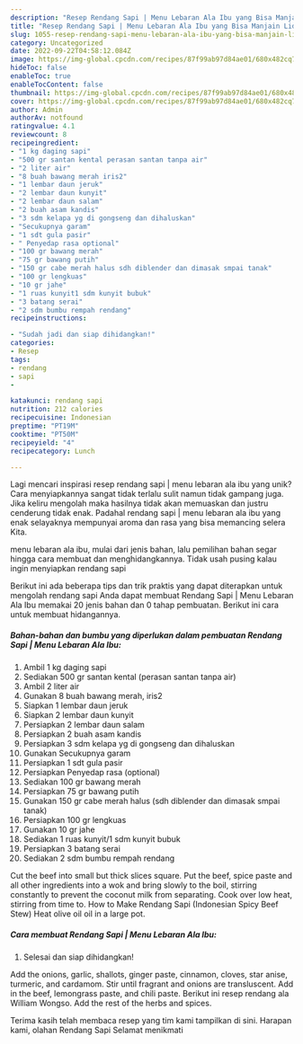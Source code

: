 ```yaml
---
description: "Resep Rendang Sapi | Menu Lebaran Ala Ibu yang Bisa Manjain Lidah"
title: "Resep Rendang Sapi | Menu Lebaran Ala Ibu yang Bisa Manjain Lidah"
slug: 1055-resep-rendang-sapi-menu-lebaran-ala-ibu-yang-bisa-manjain-lidah
category: Uncategorized
date: 2022-09-22T04:58:12.084Z
image: https://img-global.cpcdn.com/recipes/87f99ab97d84ae01/680x482cq70/rendang-sapi-menu-lebaran-ala-ibu-foto-resep-utama.jpg
hideToc: false
enableToc: true
enableTocContent: false
thumbnail: https://img-global.cpcdn.com/recipes/87f99ab97d84ae01/680x482cq70/rendang-sapi-menu-lebaran-ala-ibu-foto-resep-utama.jpg
cover: https://img-global.cpcdn.com/recipes/87f99ab97d84ae01/680x482cq70/rendang-sapi-menu-lebaran-ala-ibu-foto-resep-utama.jpg
author: Admin
authorAv: notfound
ratingvalue: 4.1
reviewcount: 8
recipeingredient:
- "1 kg daging sapi"
- "500 gr santan kental perasan santan tanpa air"
- "2 liter air"
- "8 buah bawang merah iris2"
- "1 lembar daun jeruk"
- "2 lembar daun kunyit"
- "2 lembar daun salam"
- "2 buah asam kandis"
- "3 sdm kelapa yg di gongseng dan dihaluskan"
- "Secukupnya garam"
- "1 sdt gula pasir"
- " Penyedap rasa optional"
- "100 gr bawang merah"
- "75 gr bawang putih"
- "150 gr cabe merah halus sdh diblender dan dimasak smpai tanak"
- "100 gr lengkuas"
- "10 gr jahe"
- "1 ruas kunyit1 sdm kunyit bubuk"
- "3 batang serai"
- "2 sdm bumbu rempah rendang"
recipeinstructions:

- "Sudah jadi dan siap dihidangkan!"
categories:
- Resep
tags:
- rendang
- sapi
- 

katakunci: rendang sapi  
nutrition: 212 calories
recipecuisine: Indonesian
preptime: "PT19M"
cooktime: "PT50M"
recipeyield: "4"
recipecategory: Lunch

---
```





Lagi mencari inspirasi resep rendang sapi | menu lebaran ala ibu yang unik? Cara menyiapkannya sangat tidak terlalu sulit namun tidak gampang juga. Jika keliru mengolah maka hasilnya tidak akan memuaskan dan justru cenderung tidak enak. Padahal rendang sapi | menu lebaran ala ibu yang enak selayaknya mempunyai aroma dan rasa yang bisa memancing selera Kita.




 menu lebaran ala ibu, mulai dari jenis bahan, lalu pemilihan bahan segar hingga cara membuat dan menghidangkannya. Tidak usah pusing kalau ingin menyiapkan rendang sapi 





Berikut ini ada beberapa tips dan trik praktis yang dapat diterapkan untuk mengolah rendang sapi  Anda dapat membuat Rendang Sapi | Menu Lebaran Ala Ibu memakai 20 jenis bahan dan 0 tahap pembuatan. Berikut ini cara untuk membuat hidangannya.

<!--inarticleads1-->

##### Bahan-bahan dan bumbu yang diperlukan dalam pembuatan Rendang Sapi | Menu Lebaran Ala Ibu:

1. Ambil 1 kg daging sapi
1. Sediakan 500 gr santan kental (perasan santan tanpa air)
1. Ambil 2 liter air
1. Gunakan 8 buah bawang merah, iris2
1. Siapkan 1 lembar daun jeruk
1. Siapkan 2 lembar daun kunyit
1. Persiapkan 2 lembar daun salam
1. Persiapkan 2 buah asam kandis
1. Persiapkan 3 sdm kelapa yg di gongseng dan dihaluskan
1. Gunakan Secukupnya garam
1. Persiapkan 1 sdt gula pasir
1. Persiapkan  Penyedap rasa (optional)
1. Sediakan 100 gr bawang merah
1. Persiapkan 75 gr bawang putih
1. Gunakan 150 gr cabe merah halus (sdh diblender dan dimasak smpai tanak)
1. Persiapkan 100 gr lengkuas
1. Gunakan 10 gr jahe
1. Sediakan 1 ruas kunyit/1 sdm kunyit bubuk
1. Persiapkan 3 batang serai
1. Sediakan 2 sdm bumbu rempah rendang


Cut the beef into small but thick slices square. Put the beef, spice paste and all other ingredients into a wok and bring slowly to the boil, stirring constantly to prevent the coconut milk from separating. Cook over low heat, stirring from time to. How to Make Rendang Sapi (Indonesian Spicy Beef Stew) Heat olive oil oil in a large pot. 

<!--inarticleads2-->

##### Cara membuat Rendang Sapi | Menu Lebaran Ala Ibu:


1. Selesai dan siap dihidangkan!

Add the onions, garlic, shallots, ginger paste, cinnamon, cloves, star anise, turmeric, and cardamom. Stir until fragrant and onions are transluscent. Add in the beef, lemongrass paste, and chili paste. Berikut ini resep rendang ala William Wongso. Add the rest of the herbs and spices. 

Terima kasih telah membaca resep yang tim kami tampilkan di sini. Harapan kami, olahan Rendang Sapi  Selamat menikmati
